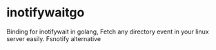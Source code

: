 # inotifywaitgo
Binding for inotifywait in golang, Fetch any directory event in your linux server easily. Fsnotify alternative
